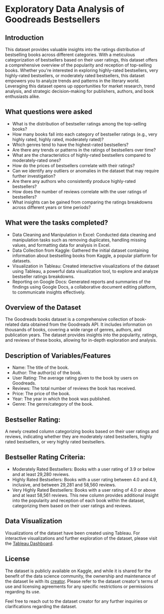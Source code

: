 # Exploratory Data Analysis of Goodreads Bestsellers
## Introduction
This dataset provides valuable insights into the ratings distribution of bestselling books across different categories. With a meticulous categorization of bestsellers based on their user ratings, this dataset offers a comprehensive overview of the popularity and reception of top-selling books. Whether you're interested in exploring highly-rated bestsellers, very highly-rated bestsellers, or moderately rated bestsellers, this dataset empowers you to analyze trends and patterns in the literary world. Leveraging this dataset opens up opportunities for market research, trend analysis, and strategic decision-making for publishers, authors, and book enthusiasts alike.

## What questions were asked
* What is the distribution of bestseller ratings among the top-selling books?
* How many books fall into each category of bestseller ratings (e.g., very highly rated, highly rated, moderately rated)?
* Which genres tend to have the highest-rated bestsellers?
* Are there any trends or patterns in the ratings of bestsellers over time?
* What are the characteristics of highly-rated bestsellers compared to moderately-rated ones?
* How do the prices of bestsellers correlate with their ratings?
* Can we identify any outliers or anomalies in the dataset that may require further investigation?
* Are there any authors who consistently produce highly-rated bestsellers?
* How does the number of reviews correlate with the user ratings of bestsellers?
* What insights can be gained from comparing the ratings breakdowns across different years or time periods?

## What were the tasks completed?
* Data Cleaning and Manipulation in Excel:
Conducted data cleaning and manipulation tasks such as removing duplicates, handling missing values, and formatting data for analysis in Excel.
* Data Collection from Kaggle:
Gathered the initial dataset containing information about bestselling books from Kaggle, a popular platform for datasets.
* Visualization in Tableau:
Created interactive visualizations of the dataset using Tableau, a powerful data visualization tool, to explore and analyze bestseller ratings breakdowns.
* Reporting on Google Docs:
Generated reports and summaries of the findings using Google Docs, a collaborative document editing platform, to communicate insights effectively.

## Overview of the Dataset
The Goodreads books dataset is a comprehensive collection of book-related data obtained from the Goodreads API. It includes information on thousands of books, covering a wide range of genres, authors, and publication years. The dataset provides insights into the popularity, ratings, and reviews of these books, allowing for in-depth exploration and analysis.

## Description of Variables/Features
* Name: The title of the book.
* Author: The author(s) of the book.
* User Rating: The average rating given to the book by users on Goodreads.
* Reviews: The total number of reviews the book has received.
* Price: The price of the book.
* Year: The year in which the book was published.
* Genre: The genre/category of the book.
  
## Bestseller Rating: 
A newly created column categorizing books based on their user ratings and reviews, indicating whether they are moderately rated bestsellers, highly rated bestsellers, or very highly rated bestsellers.

## Bestseller Rating Criteria:
* Moderately Rated Bestsellers: Books with a user rating of 3.9 or below and at least 29,280 reviews.
* Highly Rated Bestsellers: Books with a user rating between 4.0 and 4.9, inclusive, and between 29,281 and 58,560 reviews.
* Very Highly Rated Bestsellers: Books with a user rating of 4.0 or above and at least 58,561 reviews.
This new column provides additional insight into the popularity and reception of each book within the dataset, categorizing them based on their user ratings and reviews.

## Data Visualization
Visualizations of the dataset have been created using Tableau. For interactive visualizations and further exploration of the dataset, please visit the [Tableau Dashboard](https://public.tableau.com/views/AnalysisofGoodreadsBooks/Sheet6?:language=en-US&:sid=&:display_count=n&:origin=viz_share_link).

## License
The dataset is publicly available on Kaggle, and while it is shared for the benefit of the data science community, the ownership and maintenance of the dataset lie with its [creator](https://www.kaggle.com/datasets/jealousleopard/goodreadsbooks). Please refer to the dataset creator's terms of use and licensing agreements for any specific restrictions or permissions regarding its use.

Feel free to reach out to the dataset creator for any further inquiries or clarifications regarding the dataset.
